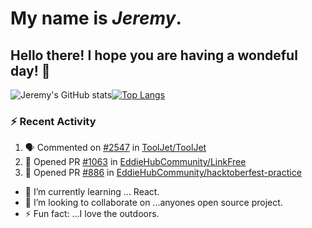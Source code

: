 #  My name is  *Jeremy*.
## Hello there! I hope you are having a wondeful day! 👋

![Jeremy's GitHub stats](https://github-readme-stats.vercel.app/api?username=jeremydthomas&show_icons=true&theme=dark)[![Top Langs](https://github-readme-stats.vercel.app/api/top-langs/?username=jeremydthomas&layout=compact)](https://github.com/jeremydthomas/github-readme-stats)

### :zap: Recent Activity
<!--START_SECTION:activity-->
1. 🗣 Commented on [#2547](https://github.com/ToolJet/ToolJet/issues/2547) in [ToolJet/ToolJet](https://github.com/ToolJet/ToolJet)
2. 💪 Opened PR [#1063](https://github.com/EddieHubCommunity/LinkFree/pull/1063) in [EddieHubCommunity/LinkFree](https://github.com/EddieHubCommunity/LinkFree)
3. 💪 Opened PR [#886](https://github.com/EddieHubCommunity/hacktoberfest-practice/pull/886) in [EddieHubCommunity/hacktoberfest-practice](https://github.com/EddieHubCommunity/hacktoberfest-practice)
<!--END_SECTION:activity-->
- 🌱 I’m currently learning ... React.
- 👯 I’m looking to collaborate on ...anyones open source project.
- ⚡ Fun fact: ...I love the outdoors.
<!--
**jeremydthomas/jeremydthomas** is a ✨ _special_ ✨ repository because its `README.md` (this file) appears on your GitHub profile.

Here are some ideas to get you started:

- 🔭 I’m currently working on ...
- 🌱 I’m currently learning ...
- 👯 I’m looking to collaborate on ...
- 🤔 I’m looking for help with ...
- 💬 Ask me about ...
- 📫 How to reach me: ...
- 😄 Pronouns: ...
- ⚡ Fun fact: ...
# title 1
## title 2
### title 3
#### title 4
##### title 5
###### title 6

Text that is **bold**, *italic* and ~~strikethrough~~

* [ ] Item 2
   * [x] Sub Item 2b
* [ ] Item 1

1. Item 1
   1. Item 1
1. Item 2

| Column 1 | Column 2 | Column 3 |
| :--- | :---: | ---: |
| Row 1a | Row 1b | Row 1c |
| Row 2a | Row 2b | Row 2c |

This is a [link](https://mlh.io)

this is inline `code`, here is a block of code below 👇

```ts
const name: string = 'Eddie Jaoude';

// log name
console.log(name);
```

> I am a quote to give context

I am normal text talking about the above quote ☝️ 
-->
